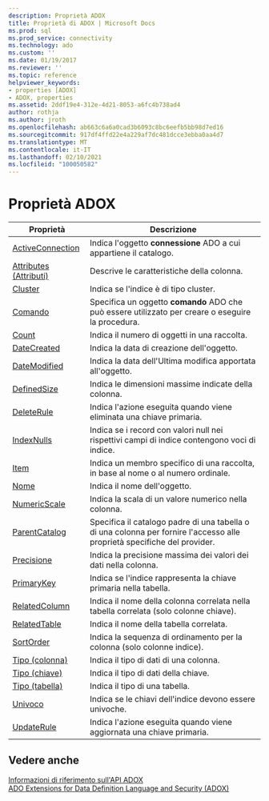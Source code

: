 ```yaml
---
description: Proprietà ADOX
title: Proprietà di ADOX | Microsoft Docs
ms.prod: sql
ms.prod_service: connectivity
ms.technology: ado
ms.custom: ''
ms.date: 01/19/2017
ms.reviewer: ''
ms.topic: reference
helpviewer_keywords:
- properties [ADOX]
- ADOX, properties
ms.assetid: 2ddf19e4-312e-4d21-8053-a6fc4b738ad4
author: rothja
ms.author: jroth
ms.openlocfilehash: ab663c6a6a0cad3b6093c8bc6eefb5bb98d7ed16
ms.sourcegitcommit: 917df4ffd22e4a229af7dc481dcce3ebba0aa4d7
ms.translationtype: MT
ms.contentlocale: it-IT
ms.lasthandoff: 02/10/2021
ms.locfileid: "100050582"
---
```

# <a name="adox-properties"></a>Proprietà ADOX

|Proprietà|Descrizione|  
|-|-|  
|[ActiveConnection](./activeconnection-property-adox.md)|Indica l'oggetto **connessione** ADO a cui appartiene il catalogo.|  
|[Attributes (Attributi)](./attributes-property-adox.md)|Descrive le caratteristiche della colonna.|  
|[Cluster](./clustered-property-adox.md)|Indica se l'indice è di tipo cluster.|  
|[Comando](./command-property-adox.md)|Specifica un oggetto **comando** ADO che può essere utilizzato per creare o eseguire la procedura.|  
|[Count](../ado-api/count-property-ado.md)|Indica il numero di oggetti in una raccolta.|  
|[DateCreated](./datecreated-property-adox.md)|Indica la data di creazione dell'oggetto.|  
|[DateModified](./datemodified-property-adox.md)|Indica la data dell'Ultima modifica apportata all'oggetto.|  
|[DefinedSize](./definedsize-property-adox.md)|Indica le dimensioni massime indicate della colonna.|  
|[DeleteRule](./deleterule-property-adox.md)|Indica l'azione eseguita quando viene eliminata una chiave primaria.|  
|[IndexNulls](./indexnulls-property-adox.md)|Indica se i record con valori null nei rispettivi campi di indice contengono voci di indice.|  
|[Item](../ado-api/item-property-ado.md)|Indica un membro specifico di una raccolta, in base al nome o al numero ordinale.|  
|[Nome](./name-property-adox.md)|Indica il nome dell'oggetto.|  
|[NumericScale](./numericscale-property-adox.md)|Indica la scala di un valore numerico nella colonna.|  
|[ParentCatalog](./parentcatalog-property-adox.md)|Specifica il catalogo padre di una tabella o di una colonna per fornire l'accesso alle proprietà specifiche del provider.|  
|[Precisione](./precision-property-adox.md)|Indica la precisione massima dei valori dei dati nella colonna.|  
|[PrimaryKey](./primarykey-property-adox.md)|Indica se l'indice rappresenta la chiave primaria nella tabella.|  
|[RelatedColumn](./relatedcolumn-property-adox.md)|Indica il nome della colonna correlata nella tabella correlata (solo colonne chiave).|  
|[RelatedTable](./relatedtable-property-adox.md)|Indica il nome della tabella correlata.|  
|[SortOrder](./sortorder-property-adox.md)|Indica la sequenza di ordinamento per la colonna (solo colonne indice).|  
|[Tipo (colonna)](./type-property-column-adox.md)|Indica il tipo di dati di una colonna.|  
|[Tipo (chiave)](./type-property-key-adox.md)|Indica il tipo di dati della chiave.|  
|[Tipo (tabella)](./type-property-table-adox.md)|Indica il tipo di una tabella.|  
|[Univoco](./unique-property-adox.md)|Indica se le chiavi dell'indice devono essere univoche.|  
|[UpdateRule](./updaterule-property-adox.md)|Indica l'azione eseguita quando viene aggiornata una chiave primaria.|  
  
## <a name="see-also"></a>Vedere anche  
 [Informazioni di riferimento sull'API ADOX](./adox-object-model.md)   
 [ADO Extensions for Data Definition Language and Security (ADOX)](../../guide/extensions/ado-extensions-for-data-definition-language-and-security-adox.md)